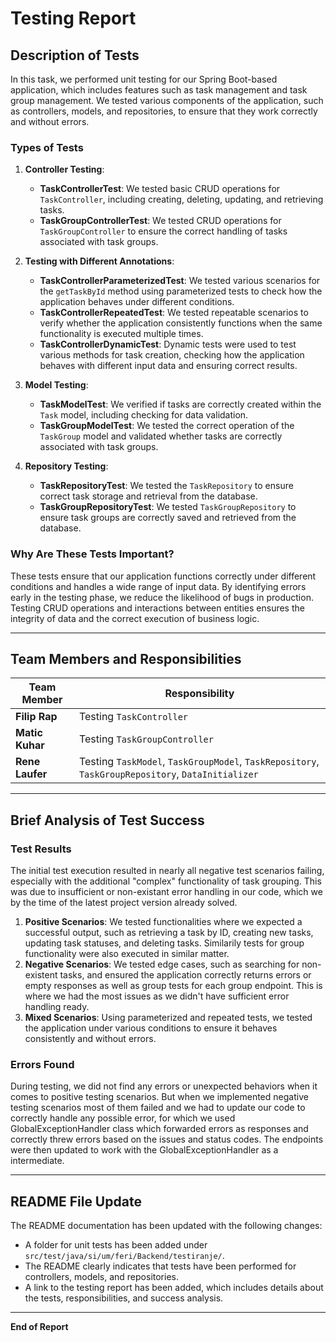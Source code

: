 # Testing Report

## Description of Tests

In this task, we performed unit testing for our Spring Boot-based application, which includes features such as task management and task group management. We tested various components of the application, such as controllers, models, and repositories, to ensure that they work correctly and without errors.

### Types of Tests

1. **Controller Testing**:
   - **TaskControllerTest**: We tested basic CRUD operations for `TaskController`, including creating, deleting, updating, and retrieving tasks.
   - **TaskGroupControllerTest**: We tested CRUD operations for `TaskGroupController` to ensure the correct handling of tasks associated with task groups.

2. **Testing with Different Annotations**:
   - **TaskControllerParameterizedTest**: We tested various scenarios for the `getTaskById` method using parameterized tests to check how the application behaves under different conditions.
   - **TaskControllerRepeatedTest**: We tested repeatable scenarios to verify whether the application consistently functions when the same functionality is executed multiple times.
   - **TaskControllerDynamicTest**: Dynamic tests were used to test various methods for task creation, checking how the application behaves with different input data and ensuring correct results.

3. **Model Testing**:
   - **TaskModelTest**: We verified if tasks are correctly created within the `Task` model, including checking for data validation.
   - **TaskGroupModelTest**: We tested the correct operation of the `TaskGroup` model and validated whether tasks are correctly associated with task groups.

4. **Repository Testing**:
   - **TaskRepositoryTest**: We tested the `TaskRepository` to ensure correct task storage and retrieval from the database.
   - **TaskGroupRepositoryTest**: We tested `TaskGroupRepository` to ensure task groups are correctly saved and retrieved from the database.

### Why Are These Tests Important?

These tests ensure that our application functions correctly under different conditions and handles a wide range of input data. By identifying errors early in the testing phase, we reduce the likelihood of bugs in production. Testing CRUD operations and interactions between entities ensures the integrity of data and the correct execution of business logic.

---

## Team Members and Responsibilities

| Team Member       | Responsibility |
|-------------------|----------------|
| **Filip Rap**   | Testing `TaskController` |
| **Matic Kuhar**    | Testing `TaskGroupController` |
| **Rene Laufer**   | Testing `TaskModel`, `TaskGroupModel`, `TaskRepository`, `TaskGroupRepository`, `DataInitializer` |

---

## Brief Analysis of Test Success

### Test Results

The initial test execution resulted in nearly all negative test scenarios failing, especially with the additional "complex" functionality of task grouping. This was due to insufficient or non-existant error handling in our code, which we by the time of the latest project version already solved.
1. **Positive Scenarios**: We tested functionalities where we expected a successful output, such as retrieving a task by ID, creating new tasks, updating task statuses, and deleting tasks. Similarily tests for group functionality were also executed in similar matter.
2. **Negative Scenarios**: We tested edge cases, such as searching for non-existent tasks, and ensured the application correctly returns errors or empty responses as well as group tests for each group endpoint. This is where we had the most issues as we didn't have sufficient error handling ready.
3. **Mixed Scenarios**: Using parameterized and repeated tests, we tested the application under various conditions to ensure it behaves consistently and without errors.

### Errors Found

During testing, we did not find any errors or unexpected behaviors when it comes to positive testing scenarios. But when we implemented negative testing scenarios most of them failed and we had to update our code to correctly handle any possible error, for which we used GlobalExceptionHandler class which forwarded errors as responses and correctly threw errors based on the issues and status codes. The endpoints were then updated to work with the GlobalExceptionHandler as a intermediate.

---

## README File Update

The README documentation has been updated with the following changes:
- A folder for unit tests has been added under `src/test/java/si/um/feri/Backend/testiranje/`.
- The README clearly indicates that tests have been performed for controllers, models, and repositories.
- A link to the testing report has been added, which includes details about the tests, responsibilities, and success analysis.

---

**End of Report**
